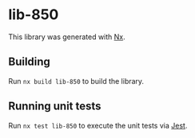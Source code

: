 # lib-850

This library was generated with [Nx](https://nx.dev).

## Building

Run `nx build lib-850` to build the library.

## Running unit tests

Run `nx test lib-850` to execute the unit tests via [Jest](https://jestjs.io).
